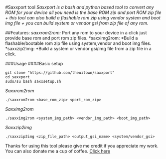 #Saxxport tool
*Saxxport is a bash and python based tool to convert any ROM for your device all you need is the base ROM zip and port ROM zip file + this tool can also build a flashable rom zip using vendor system and boot img file + you can build system or vendor gsi from zip file of any rom.*

##Features:
*saxxrom2rom:* Port any rom to your device in a click just provide base rom and port rom zip files.
*saxximg2rom: *Build a flashable/bootable rom zip file using system,vendor and boot img files.
*saxxzip2img: *Build a system or vendor gsi/img file from a zip file in a click.

###Usage
####Basic setup
```
git clone "https://github.com/theuitown/saxxport"
cd saxxport
sudo/su bash saxxsetup.sh
```
*Saxxrom2rom*
```
./saxxrom2rom <base_rom_zip> <port_rom_zip>
```
*Saxximg2rom*
```
./saxximg2rom <system_img_path> <vendor_img_path> <boot_img_path>
```
*Saxxzip2img*
```
./saxxzip2img <zip_file_path> <output_gsi_name> <system/vendor_gsi>
```
Thanks for using this tool please give me credit if you appreciate my work.
You can also donate me a cup of coffee.
<a href="">Click here</a>
